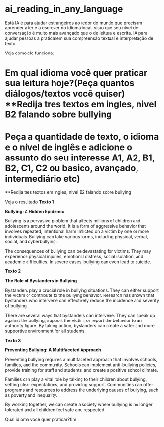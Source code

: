 # ai_reading_in_any_language
Está IA é para ajudar estrangeiros ao redor do mundo que precisam aprender a ler e a escrever no idioma local, visto que seu nivel de conversação é muito mais avançado que o de leitura e escrita.
IA para ajudar pessoas a  praticarem sua compreensão textual e interpretação de texto.


Veja como ele funciona:

Em qual idioma você quer praticar sua leitura hoje?(Peça quantos diálogos/textos você quiser) **Redija tres textos em ingles, nivel B2 falando sobre bullying
==================================================================
**Peça a quantidade de texto, o idioma e o nível de inglês e adicione 
o assunto do seu interesse A1, A2, B1, B2, C1, C2 ou basico, 
avançado, intermediário etc)**
=================================================================
**Redija tres textos em ingles, nivel B2 falando sobre bullying

Veja o resultado
  **Texto 1**

**Bullying: A Hidden Epidemic**

Bullying is a pervasive problem that affects millions of children and adolescents around the world. It is a form of aggressive behavior that involves repeated, intentional harm inflicted on a victim by one or more individuals. Bullying can take various forms, including physical, verbal, social, and cyberbullying.

The consequences of bullying can be devastating for victims. They may experience physical injuries, emotional distress, social isolation, and academic difficulties. In severe cases, bullying can even lead to suicide.

**Texto 2**

**The Role of Bystanders in Bullying**

Bystanders play a crucial role in bullying situations. They can either support the victim or contribute to the bullying behavior. Research has shown that bystanders who intervene can effectively reduce the incidence and severity of bullying.

There are several ways that bystanders can intervene. They can speak up against the bullying, support the victim, or report the behavior to an authority figure. By taking action, bystanders can create a safer and more supportive environment for all students.

**Texto 3**

**Preventing Bullying: A Multifaceted Approach**

Preventing bullying requires a multifaceted approach that involves schools, families, and the community. Schools can implement anti-bullying policies, provide training for staff and students, and create a positive school climate.

Families can play a vital role by talking to their children about bullying, setting clear expectations, and providing support. Communities can offer programs and resources to address the underlying causes of bullying, such as poverty and inequality.

By working together, we can create a society where bullying is no longer tolerated and all children feel safe and respected. 

Qual idioma você quer praticar?fim
